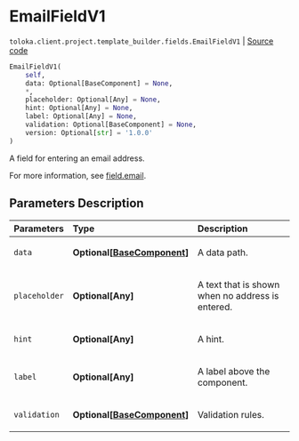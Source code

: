 # EmailFieldV1
`toloka.client.project.template_builder.fields.EmailFieldV1` | [Source code](https://github.com/Toloka/toloka-kit/blob/v1.2.0/src/client/project/template_builder/fields.py#L210)

```python
EmailFieldV1(
    self,
    data: Optional[BaseComponent] = None,
    *,
    placeholder: Optional[Any] = None,
    hint: Optional[Any] = None,
    label: Optional[Any] = None,
    validation: Optional[BaseComponent] = None,
    version: Optional[str] = '1.0.0'
)
```

A field for entering an email address.


For more information, see [field.email](https://toloka.ai/docs/template-builder/reference/field.email).

## Parameters Description

| Parameters | Type | Description |
| :----------| :----| :-----------|
`data`|**Optional\[[BaseComponent](toloka.client.project.template_builder.base.BaseComponent.md)\]**|<p>A data path.</p>
`placeholder`|**Optional\[Any\]**|<p>A text that is shown when no address is entered.</p>
`hint`|**Optional\[Any\]**|<p>A hint.</p>
`label`|**Optional\[Any\]**|<p>A label above the component.</p>
`validation`|**Optional\[[BaseComponent](toloka.client.project.template_builder.base.BaseComponent.md)\]**|<p>Validation rules.</p>
